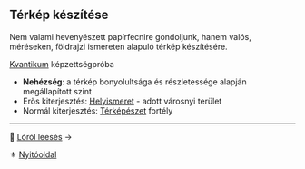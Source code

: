 ## Térkép készítése

Nem valami hevenyészett papírfecnire gondoljunk, hanem valós, méréseken, földrajzi ismereten alapuló térkép készítésére.

[Kvantikum](kepzettsegek.szekunder/kvantikum.md) képzettségpróba
- **Nehézség**: a térkép bonyolultsága és részletessége alapján megállapított szint
- Erős kiterjesztés: [Helyismeret](fortelyok.kiemelt/helyismeret.md) - adott városnyi terület
- Normál kiterjesztés: [Térképészet](fortelyok.szabad/terkepeszet.md) fortély

---

🔗 [Lóról leesés](156_lorol_leeses.md) →

⚜️ [Nyitóoldal](start.md#15-szitu%C3%A1ci%C3%B3k)
